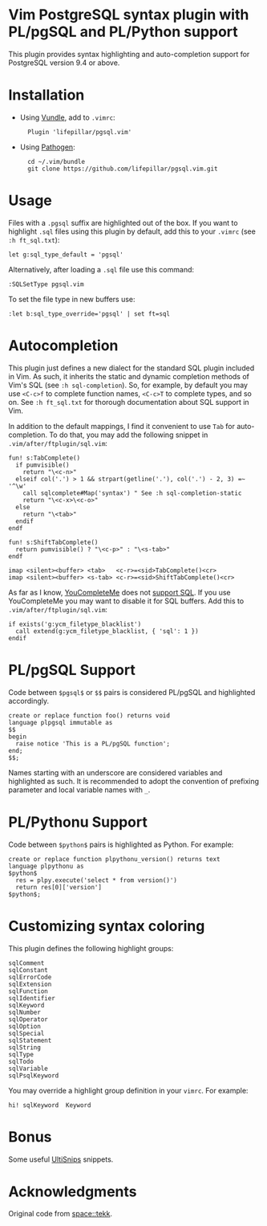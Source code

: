 # Vim PostgreSQL syntax plugin with PL/pgSQL and PL/Python support

This plugin provides syntax highlighting and auto-completion support for
PostgreSQL version 9.4 or above.


# Installation

- Using [Vundle](https://github.com/gmarik/vundle), add to `.vimrc`:

        Plugin 'lifepillar/pgsql.vim'

- Using [Pathogen](https://github.com/tpope/vim-pathogen):

        cd ~/.vim/bundle
        git clone https://github.com/lifepillar/pgsql.vim.git


# Usage

Files with a `.pgsql` suffix are highlighted out of the box. If you want to
highlight `.sql` files using this plugin by default, add this to your `.vimrc`
(see `:h ft_sql.txt`):

    let g:sql_type_default = 'pgsql'

Alternatively, after loading a `.sql` file use this command:

    :SQLSetType pgsql.vim

To set the file type in new buffers use:

    :let b:sql_type_override='pgsql' | set ft=sql


# Autocompletion

This plugin just defines a new dialect for the standard SQL plugin included in
Vim. As such, it inherits the static and dynamic completion methods of Vim's
SQL (see `:h sql-completion`). So, for example, by default you may use
`<C-c>f` to complete function names, `<C-c>T` to complete types, and so on.
See `:h ft_sql.txt` for thorough documentation about SQL support in Vim.

In addition to the default mappings, I find it convenient to use `Tab` for
auto-completion. To do that, you may add the following snippet in
`.vim/after/ftplugin/sql.vim`:

```
fun! s:TabComplete()
  if pumvisible()
    return "\<c-n>"
  elseif col('.') > 1 && strpart(getline('.'), col('.') - 2, 3) =~ '^\w'
    call sqlcomplete#Map('syntax') " See :h sql-completion-static
    return "\<c-x>\<c-o>"
  else
    return "\<tab>"
  endif
endf

fun! s:ShiftTabComplete()
  return pumvisible() ? "\<c-p>" : "\<s-tab>"
endf

imap <silent><buffer> <tab>   <c-r>=<sid>TabComplete()<cr>
imap <silent><buffer> <s-tab> <c-r>=<sid>ShiftTabComplete()<cr>
```

As far as I know, [YouCompleteMe](https://github.com/Valloric/YouCompleteMe)
does not [support SQL](https://github.com/Valloric/YouCompleteMe/issues/573).
If you use YouCompleteMe you may want to disable it for SQL buffers. Add this
to `.vim/after/ftplugin/sql.vim`:

```
if exists('g:ycm_filetype_blacklist')
  call extend(g:ycm_filetype_blacklist, { 'sql': 1 })
endif
```


# PL/pgSQL Support

Code between `$pgsql$` or `$$` pairs is considered PL/pgSQL and highlighted
accordingly.

    create or replace function foo() returns void
    language plpgsql immutable as
    $$
    begin
      raise notice 'This is a PL/pgSQL function';
    end;
    $$;

Names starting with an underscore are considered variables and highlighted as
such. It is recommended to adopt the convention of prefixing parameter and
local variable names with `_`.


# PL/Pythonu Support

Code between `$python$` pairs is highlighted as Python. For example:

    create or replace function plpythonu_version() returns text
    language plpythonu as
    $python$
      res = plpy.execute('select * from version()')
      return res[0]['version']
    $python$;


# Customizing syntax coloring

This plugin defines the following highlight groups:

```
sqlComment
sqlConstant
sqlErrorCode
sqlExtension
sqlFunction
sqlIdentifier
sqlKeyword
sqlNumber
sqlOperator
sqlOption
sqlSpecial
sqlStatement
sqlString
sqlType
sqlTodo
sqlVariable
sqlPsqlKeyword
```

You may override a highlight group definition in your `vimrc`. For example:

```
hi! sqlKeyword  Keyword
```


# Bonus

Some useful [UltiSnips](https://github.com/SirVer/ultisnips) snippets.


# Acknowledgments

Original code from [space::tekk](https://github.com/spacetekk/pgsql.vim).

